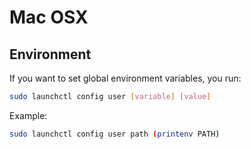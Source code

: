 # Mac OSX

## Environment

If you want to set global environment variables, you run:

```bash
sudo launchctl config user [variable] [value]
```

Example:

```bash
sudo launchctl config user path (printenv PATH)
```
